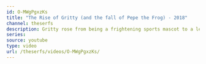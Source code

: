 ```yaml
---
id: O-MWgPgxzKs
title: "The Rise of Gritty (and the fall of Pepe the Frog) - 2018"
channel: theserfs
description: Gritty rose from being a frightening sports mascot to a left wing hero. Pepe the Frog went from being a lovable stoner to a fascist. We explain the evolution of memes and take a look about how Shepard Fairey was doing it before the internet even existed.
series:
source: youtube
type: video
url: /theserfs/videos/O-MWgPgxzKs/
---
```

